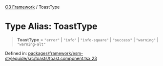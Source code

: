 [O3 Framework](../API.md) / ToastType

# Type Alias: ToastType

> **ToastType** = `"error"` \| `"info"` \| `"info-square"` \| `"success"` \| `"warning"` \| `"warning-alt"`

Defined in: [packages/framework/esm-styleguide/src/toasts/toast.component.tsx:23](https://github.com/openmrs/openmrs-esm-core/blob/main/packages/framework/esm-styleguide/src/toasts/toast.component.tsx#L23)

